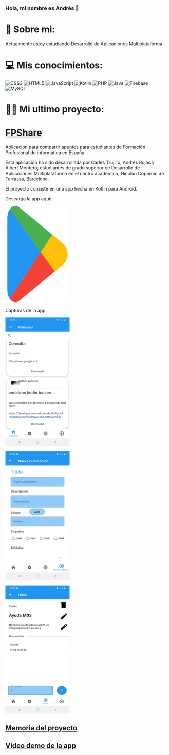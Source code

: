 ### Hola, mi nombre es Andrés 👋

# 💫 Sobre mi:
Actualmente estoy estudiando Desarrollo de Aplicaciones Multiplataforma


# 💻 Mis conocimientos:
![CSS3](https://img.shields.io/badge/css3-%231572B6.svg?style=for-the-badge&logo=css3&logoColor=white) ![HTML5](https://img.shields.io/badge/html5-%23E34F26.svg?style=for-the-badge&logo=html5&logoColor=white) ![JavaScript](https://img.shields.io/badge/javascript-%23323330.svg?style=for-the-badge&logo=javascript&logoColor=%23F7DF1E) ![Kotlin](https://img.shields.io/badge/kotlin-%230095D5.svg?style=for-the-badge&logo=kotlin&logoColor=white) ![PHP](https://img.shields.io/badge/php-%23777BB4.svg?style=for-the-badge&logo=php&logoColor=white) ![Java](https://img.shields.io/badge/java-%23ED8B00.svg?style=for-the-badge&logo=java&logoColor=white) ![Firebase](https://img.shields.io/badge/firebase-%23039BE5.svg?style=for-the-badge&logo=firebase) ![MySQL](https://img.shields.io/badge/mysql-%2300f.svg?style=for-the-badge&logo=mysql&logoColor=white)
# 👨‍💻 Mi ultimo proyecto:
# [FPShare](https://github.com/andresrojasalzate/FPShare)

Aplicación para compartir apuntes para estudiantes de Formación Profesional de informática en España.

Esta aplicación ha sido desarrollada por Carles Trujillo, Andrés Rojas y Albert Montero, estudiantes de grado superior de Desarrollo de Aplicaciones Multiplataforma en el centro academico, Nicolau Copernic de Terrassa, Barcelona.

El proyecto consiste en una app hecha en Kotlin para Android.

Descarga la app aqui:
</p>
<a href="https://play.google.com/store/apps/details?id=cat.copernic.fpshare&hl=es">
  <img src="https://github.com/andresrojasalzate/andresrojasalzate/blob/main/playstore.png" width="200" height="300">
 </a>
 </p>
 
 Capturas de la app:
 </p>
 <img src="https://github.com/andresrojasalzate/andresrojasalzate/blob/main/PantallaPrincipal.jpeg" width="200" height="400">
 
 </p>
 <img src="https://github.com/andresrojasalzate/andresrojasalzate/blob/main/NuevaPublicacion.jpeg" width="200" height="400">

</p>
 <img src="https://github.com/andresrojasalzate/andresrojasalzate/blob/main/Hilos.jpeg" width="200" height="400">
 
</p>

## [Memoria del proyecto](https://drive.google.com/file/d/1X3bJu6tq1YR_5dDwwtwmH4dNb5tnwr65/view?usp=sharing)


## [Video demo de la app](https://drive.google.com/file/d/174-GitmruHhWjDBNgWJWyMM7KLkEYI_Q/view?usp=sharing)


<!-- Proudly created with GPRM ( https://gprm.itsvg.in ) -->

